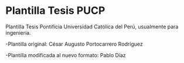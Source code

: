 # Plantilla Tesis PUCP
Plantilla Tesis Pontificia Universidad Católica del Perú, usualmente para ingeniería.

-Plantilla original: César Augusto Portocarrero Rodríguez

-Plantilla modificada al nuevo formato: Pablo Díaz
